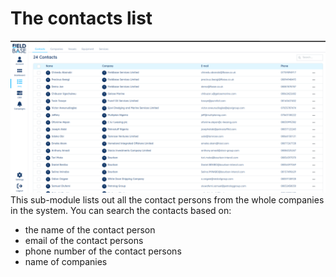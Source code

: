 # The contacts list

![pms-screenshot.png](./images/pms-screenshot.png)
This sub-module lists out all the contact persons from the whole companies in the system. You can search the contacts based on:

- the name of the contact person
- email of the contact persons
- phone number of the contact persons
- name of companies
